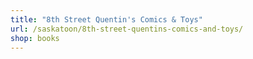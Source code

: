```yaml
---
title: "8th Street Quentin's Comics & Toys"
url: /saskatoon/8th-street-quentins-comics-and-toys/
shop: books
---
```

